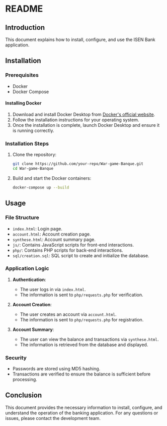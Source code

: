# README

## Introduction

This document explains how to install, configure, and use the ISEN Bank application.

## Installation

### Prerequisites

- Docker
- Docker Compose

#### Installing Docker

1. Download and install Docker Desktop from [Docker's official website](https://www.docker.com/products/docker-desktop).
2. Follow the installation instructions for your operating system.
3. Once the installation is complete, launch Docker Desktop and ensure it is running correctly.

### Installation Steps

1. Clone the repository:
    ```bash
    git clone https://github.com/your-repo/War-game-Banque.git
    cd War-game-Banque
    ```

2. Build and start the Docker containers:
    ```bash
    docker-compose up --build
    ```

## Usage

### File Structure

- `index.html`: Login page.
- `account.html`: Account creation page.
- `synthese.html`: Account summary page.
- `js/`: Contains JavaScript scripts for front-end interactions.
- `php/`: Contains PHP scripts for back-end interactions.
- `sql/creation.sql`: SQL script to create and initialize the database.

### Application Logic

1. **Authentication**:
    - The user logs in via `index.html`.
    - The information is sent to `php/requests.php` for verification.

2. **Account Creation**:
    - The user creates an account via `account.html`.
    - The information is sent to `php/requests.php` for registration.

3. **Account Summary**:
    - The user can view the balance and transactions via `synthese.html`.
    - The information is retrieved from the database and displayed.

### Security

- Passwords are stored using MD5 hashing.
- Transactions are verified to ensure the balance is sufficient before processing.

## Conclusion

This document provides the necessary information to install, configure, and understand the operation of the banking application. For any questions or issues, please contact the development team.

